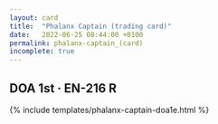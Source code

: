 ```yaml
---
layout: card
title:  "Phalanx Captain (trading card)"
date:   2022-06-25 08:44:00 +0100
permalink: phalanx-captain_(card)
incomplete: true
---
```


## DOA 1st &middot; EN-216 R

{% include templates/phalanx-captain-doa1e.html %}